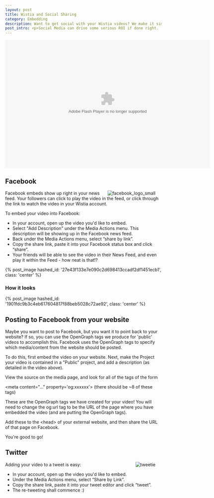 ```yaml
---
layout: post
title: Wistia and Social Sharing
category: Embedding
description: Want to get social with your Wistia videos? We make it simple to share and track your videos on your favorite social media sites, such as Facebook and Twitter.
post_intro: <p>Social Media can drive some serious ROI if done right.  Vehicles like Facebook and Twitter can be used to spread a business message effectively, especially if delivered in an easy to consume and share way.  The best way to do that is with video - it's perfect for social media attention spans, so it tends to 'travel' better than blocks of text.</p><p>Now that you've got your video uploaded to Wistia, how do you share it and track the performance on Social Media sites?  This tutorial will help.  The two services we're focused on here are Facebook and Twitter.</p>
---
```


<div class="video_embed">
  <div id="wistia_d4df1638dd" class="wistia_embed" style="width:660px;height:413px;" data-video-width="660" data-video-height="413"><object id="wistia_d4df1638dd_seo" classid="clsid:D27CDB6E-AE6D-11cf-96B8-444553540000" style="display:block;height:413px;position:relative;width:660px;"><param name="movie" value="http://embed.wistia.com/flash/embed_player_v2.0.swf?2012-06-01"></param><param name="allowfullscreen" value="true"></param><param name="allowscriptaccess" value="always"></param><param name="bgcolor" value="#000000"></param><param name="wmode" value="opaque"></param><param name="flashvars" value="customColor=4991C4&hdUrl%5Bheight%5D=800&hdUrl%5Btype%5D=hdflv&hdUrl%5Burl%5D=http%3A%2F%2Fembed.wistia.com%2Fdeliveries%2F791fb3ae1d3e77c570607cfd3057a7edba037fb5.bin&hdUrl%5Bwidth%5D=1280&mediaDuration=124.0&stillUrl=http%3A%2F%2Fembed.wistia.com%2Fdeliveries%2Feff83d5780a75785bc2c732ebfe539efc5b8093b.jpg%3Fimage_crop_resized%3D660x413&unbufferedSeek=true&videoUrl=http%3A%2F%2Fembed.wistia.com%2Fdeliveries%2Fad5ec82be1be83f96e26463cc8cce1800d647385.bin"></param><embed src="http://embed.wistia.com/flash/embed_player_v2.0.swf?2012-06-01" allowfullscreen="true" allowscriptaccess="always" bgcolor=#000000 flashvars="customColor=4991C4&hdUrl%5Bheight%5D=800&hdUrl%5Btype%5D=hdflv&hdUrl%5Burl%5D=http%3A%2F%2Fembed.wistia.com%2Fdeliveries%2F791fb3ae1d3e77c570607cfd3057a7edba037fb5.bin&hdUrl%5Bwidth%5D=1280&mediaDuration=124.0&stillUrl=http%3A%2F%2Fembed.wistia.com%2Fdeliveries%2Feff83d5780a75785bc2c732ebfe539efc5b8093b.jpg%3Fimage_crop_resized%3D660x413&unbufferedSeek=true&videoUrl=http%3A%2F%2Fembed.wistia.com%2Fdeliveries%2Fad5ec82be1be83f96e26463cc8cce1800d647385.bin" name="wistia_d4df1638dd_html" style="display:block;height:100%;position:relative;width:100%;" type="application/x-shockwave-flash" wmode="opaque"></embed></object></div>
  <script charset="ISO-8859-1" src="http://fast.wistia.com/static/concat/E-v1.js"></script>
  <script>
  wistiaEmbed = Wistia.embed("d4df1638dd", {
    version: "v1",
    videoWidth: 660,
    videoHeight: 413,
    playerColor: "4991C4"
  });
  </script>
  <script charset="ISO-8859-1" src="http://fast.wistia.com/embed/medias/d4df1638dd/metadata.js"></script>
</div>

## Facebook

<div class="post_image" style="margin: 0 20px; float:right;border:none;"><img src="http://embed.wistia.com/deliveries/d135791934d06deb1e7e5d5894e71a12019ecad4.png" alt="facebook_logo_small" /></div>

Facebook embeds show up right in your news feed.  Your followers can click to play the video in the feed, or click through the link to watch the video in your Wistia account.

To embed your video into Facebook:

*  In your account, open up the video you'd like to embed.
*  Select "Add Description" under the <span class="action_menu">Media Actions</span> menu.  This description will be showing up in the Facebook news feed.
*  Back under the <span class="action_menu">Media Actions</span> menu, select “share by link”.
*  Copy the share link, paste it into your Facebook status box and click “share”.
*  Your friends will be able to see the video in their News Feed, and even play it within the Feed - how neat is that!?

{% post_image hashed_id: '27e43f133e7e090c2d698413ccadf2df1451ecb1', class: 'center' %}

### How it looks

{% post_image hashed_id: '1901fdc9b3c4eb617604817f88beb5028c72ae92', class: 'center' %}

## Posting to Facebook from your website

Maybe you want to post to Facebook, but you want it to point back to your website?  If so, you can use the OpenGraph tags we produce for 'public' videos to accomplish this. Facebook uses the OpenGraph tags to specify which media/content from the website should be posted.

To do this, first embed the video on your website.  Next, make the Project your video is contained in a "Public" project, and add a description (as detailed in the video above).

View the source on the media page, and look for all of the tags of the form

<span class="code">&lt;meta content="..." property='og:xxxxxx'&gt;</span> (there should be ~8 of these tags)

These are the OpenGraph tags we have created for your video! You will need to change the og:url tag to be the URL of the page where you have embedded the video (and are putting the OpenGraph tags).

Add these to the <span class="code">&lt;head&gt;</span> of your external website, and then share the URL of that page on Facebook.

You're good to go!

## Twitter

<div class="post_image" style="margin: 0 20px; float:right; border:none;"><img src="http://embed.wistia.com/deliveries/3a67076d7972f84eebc61d1eb890300e6850e9c3.png" alt="tweetie" /></div>

Adding your video to a tweet is easy:

*  In your account, open up the video you'd like to embed.
*  Under the Media Actions menu, select “Share by Link”.
*  Copy the share link, paste it into your tweet editor and click “tweet”.
*  The re-tweeting shall commence :)


